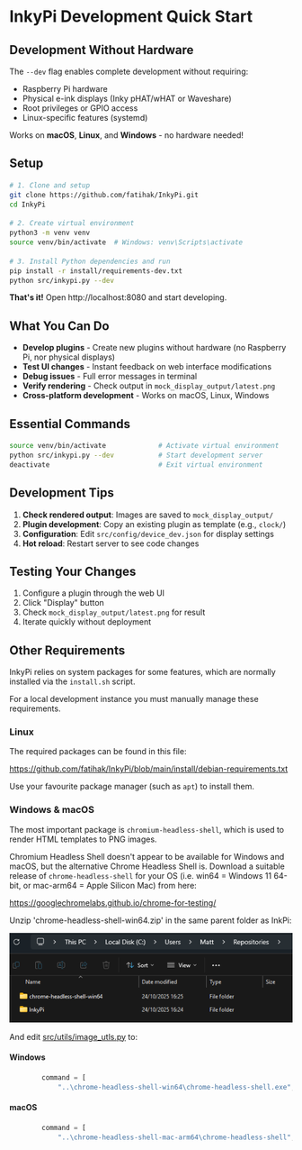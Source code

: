 # InkyPi Development Quick Start

## Development Without Hardware

The `--dev` flag enables complete development without requiring:

- Raspberry Pi hardware
- Physical e-ink displays (Inky pHAT/wHAT or Waveshare)
- Root privileges or GPIO access
- Linux-specific features (systemd)

Works on **macOS**, **Linux**, and **Windows** - no hardware needed!

## Setup

```bash
# 1. Clone and setup
git clone https://github.com/fatihak/InkyPi.git
cd InkyPi

# 2. Create virtual environment
python3 -m venv venv
source venv/bin/activate  # Windows: venv\Scripts\activate

# 3. Install Python dependencies and run
pip install -r install/requirements-dev.txt
python src/inkypi.py --dev
```

**That's it!** Open http://localhost:8080 and start developing.

## What You Can Do

- **Develop plugins** - Create new plugins without hardware (no Raspberry Pi, nor physical displays)
- **Test UI changes** - Instant feedback on web interface modifications  
- **Debug issues** - Full error messages in terminal
- **Verify rendering** - Check output in `mock_display_output/latest.png`
- **Cross-platform development** - Works on macOS, Linux, Windows

## Essential Commands

```bash
source venv/bin/activate             # Activate virtual environment
python src/inkypi.py --dev           # Start development server
deactivate                           # Exit virtual environment
```

## Development Tips

1. **Check rendered output**: Images are saved to `mock_display_output/`
2. **Plugin development**: Copy an existing plugin as template (e.g., `clock/`)
3. **Configuration**: Edit `src/config/device_dev.json` for display settings
4. **Hot reload**: Restart server to see code changes

## Testing Your Changes

1. Configure a plugin through the web UI
2. Click "Display" button
3. Check `mock_display_output/latest.png` for result
4. Iterate quickly without deployment

## Other Requirements 
InkyPi relies on system packages for some features, which are normally installed via the `install.sh` script. 

For a local development instance you must manually manage these requirements.

### Linux
The required packages can be found in this file: 

https://github.com/fatihak/InkyPi/blob/main/install/debian-requirements.txt

Use your favourite package manager (such as `apt`) to install them.

### Windows & macOS
The most important package is `chromium-headless-shell`, which is used to render HTML templates to PNG images.

Chromium Headless Shell doesn't appear to be available for Windows and macOS, but the alternative Chrome Headless Shell is. Download a suitable release of `chrome-headless-shell` for your OS (i.e. win64 = Windows 11 64-bit, or mac-arm64 = Apple Silicon Mac) from here:

https://googlechromelabs.github.io/chrome-for-testing/

Unzip 'chrome-headless-shell-win64.zip' in the same parent folder as InkPi:

![image showing the folder chrome-headless-shell-win64 in the same level as the folder InkyPi](images/chrome-headless-shell_location.png)

And edit [src/utils/image_utls.py](https://github.com/fatihak/InkyPi/blob/9d9dbc9f338284f1663c2d706570c40cdd64535f/src/utils/image_utils.py#L111) to:

#### Windows

```python
        command = [
            "..\chrome-headless-shell-win64\chrome-headless-shell.exe",
```
#### macOS

```python
        command = [
            "..\chrome-headless-shell-mac-arm64\chrome-headless-shell",
```
